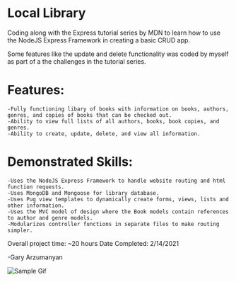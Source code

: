 # Local Library

Coding along with the Express tutorial series by MDN to learn how to use the NodeJS Express Framework in creating a basic CRUD app.

Some features like the update and delete functionality was coded by myself as part of a the challenges in the tutorial series.

# Features:

    -Fully functioning libary of books with information on books, authors, genres, and copies of books that can be checked out.
    -Ability to view full lists of all authors, books, book copies, and genres.
    -Ability to create, update, delete, and view all information.

# Demonstrated Skills:

    -Uses the NodeJS Express Framework to handle website routing and html function requests.
    -Uses MongoDB and Mongoose for library database.
    -Uses Pug view templates to dynamically create forms, views, lists and other information.
    -Uses the MVC model of design where the Book models contain references to author and genre models.
    -Modularizes controller functions in separate files to make routing simpler.

Overall project time: ~20 hours
Date Completed: 2/14/2021

-Gary Arzumanyan

![Sample Gif](src/images/locallibrary-sample.gif)
